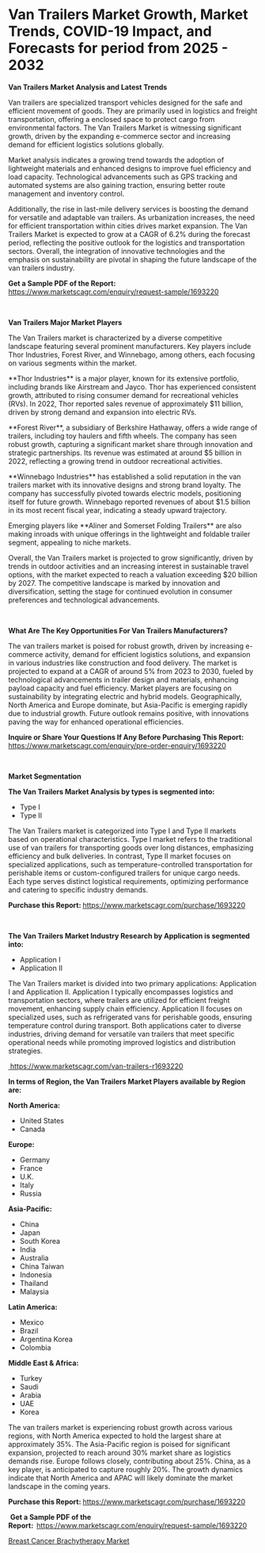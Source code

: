 <p><h1>Van Trailers Market Growth, Market Trends, COVID-19 Impact, and Forecasts for period from 2025 - 2032</h1></p><p><strong>Van Trailers Market Analysis and Latest Trends</strong></p>
<p><p>Van trailers are specialized transport vehicles designed for the safe and efficient movement of goods. They are primarily used in logistics and freight transportation, offering a enclosed space to protect cargo from environmental factors. The Van Trailers Market is witnessing significant growth, driven by the expanding e-commerce sector and increasing demand for efficient logistics solutions globally.</p><p>Market analysis indicates a growing trend towards the adoption of lightweight materials and enhanced designs to improve fuel efficiency and load capacity. Technological advancements such as GPS tracking and automated systems are also gaining traction, ensuring better route management and inventory control.</p><p>Additionally, the rise in last-mile delivery services is boosting the demand for versatile and adaptable van trailers. As urbanization increases, the need for efficient transportation within cities drives market expansion. The Van Trailers Market is expected to grow at a CAGR of 6.2% during the forecast period, reflecting the positive outlook for the logistics and transportation sectors. Overall, the integration of innovative technologies and the emphasis on sustainability are pivotal in shaping the future landscape of the van trailers industry.</p></p>
<p><strong>Get a Sample PDF of the Report:&nbsp;</strong> <a href="https://www.marketscagr.com/enquiry/request-sample/1693220?utm_campaign=2648&utm_medium=2&utm_source=Github&utm_content=ia&utm_term=27032025&utm_id=van-trailers">https://www.marketscagr.com/enquiry/request-sample/1693220</a></p>
<p>&nbsp;</p>
<p><strong>Van Trailers Major Market Players</strong></p>
<p><p>The Van Trailers market is characterized by a diverse competitive landscape featuring several prominent manufacturers. Key players include Thor Industries, Forest River, and Winnebago, among others, each focusing on various segments within the market.</p><p>**Thor Industries** is a major player, known for its extensive portfolio, including brands like Airstream and Jayco. Thor has experienced consistent growth, attributed to rising consumer demand for recreational vehicles (RVs). In 2022, Thor reported sales revenue of approximately $11 billion, driven by strong demand and expansion into electric RVs.</p><p>**Forest River**, a subsidiary of Berkshire Hathaway, offers a wide range of trailers, including toy haulers and fifth wheels. The company has seen robust growth, capturing a significant market share through innovation and strategic partnerships. Its revenue was estimated at around $5 billion in 2022, reflecting a growing trend in outdoor recreational activities.</p><p>**Winnebago Industries** has established a solid reputation in the van trailers market with its innovative designs and strong brand loyalty. The company has successfully pivoted towards electric models, positioning itself for future growth. Winnebago reported revenues of about $1.5 billion in its most recent fiscal year, indicating a steady upward trajectory.</p><p>Emerging players like **Aliner and Somerset Folding Trailers** are also making inroads with unique offerings in the lightweight and foldable trailer segment, appealing to niche markets. </p><p>Overall, the Van Trailers market is projected to grow significantly, driven by trends in outdoor activities and an increasing interest in sustainable travel options, with the market expected to reach a valuation exceeding $20 billion by 2027. The competitive landscape is marked by innovation and diversification, setting the stage for continued evolution in consumer preferences and technological advancements.</p></p>
<p>&nbsp;</p>
<p><strong>What Are The Key Opportunities For Van Trailers Manufacturers?</strong></p>
<p><p>The van trailers market is poised for robust growth, driven by increasing e-commerce activity, demand for efficient logistics solutions, and expansion in various industries like construction and food delivery. The market is projected to expand at a CAGR of around 5% from 2023 to 2030, fueled by technological advancements in trailer design and materials, enhancing payload capacity and fuel efficiency. Market players are focusing on sustainability by integrating electric and hybrid models. Geographically, North America and Europe dominate, but Asia-Pacific is emerging rapidly due to industrial growth. Future outlook remains positive, with innovations paving the way for enhanced operational efficiencies.</p></p>
<p><strong>Inquire or Share Your Questions If Any Before Purchasing This Report:</strong> <a href="https://www.marketscagr.com/enquiry/pre-order-enquiry/1693220?utm_campaign=2648&utm_medium=2&utm_source=Github&utm_content=ia&utm_term=27032025&utm_id=van-trailers">https://www.marketscagr.com/enquiry/pre-order-enquiry/1693220</a></p>
<p>&nbsp;</p>
<p><strong>Market Segmentation</strong></p>
<p><strong>The Van Trailers Market Analysis by types is segmented into:</strong></p>
<p><ul><li>Type I</li><li>Type II</li></ul></p>
<p><p>The Van Trailers market is categorized into Type I and Type II markets based on operational characteristics. Type I market refers to the traditional use of van trailers for transporting goods over long distances, emphasizing efficiency and bulk deliveries. In contrast, Type II market focuses on specialized applications, such as temperature-controlled transportation for perishable items or custom-configured trailers for unique cargo needs. Each type serves distinct logistical requirements, optimizing performance and catering to specific industry demands.</p></p>
<p><strong>Purchase this Report:&nbsp;</strong><a href="https://www.marketscagr.com/purchase/1693220?utm_campaign=2648&utm_medium=2&utm_source=Github&utm_content=ia&utm_term=27032025&utm_id=van-trailers">https://www.marketscagr.com/purchase/1693220</a></p>
<p>&nbsp;</p>
<p><strong>The Van Trailers Market Industry Research by Application is segmented into:</strong></p>
<p><ul><li>Application I</li><li>Application II</li></ul></p>
<p><p>The Van Trailers market is divided into two primary applications: Application I and Application II. Application I typically encompasses logistics and transportation sectors, where trailers are utilized for efficient freight movement, enhancing supply chain efficiency. Application II focuses on specialized uses, such as refrigerated vans for perishable goods, ensuring temperature control during transport. Both applications cater to diverse industries, driving demand for versatile van trailers that meet specific operational needs while promoting improved logistics and distribution strategies.</p></p>
<p><a href="https://www.marketscagr.com/van-trailers-r1693220?utm_campaign=2648&utm_medium=2&utm_source=Github&utm_content=ia&utm_term=27032025&utm_id=van-trailers">&nbsp;https://www.marketscagr.com/van-trailers-r1693220</a></p>
<p><strong>In terms of Region, the Van Trailers Market Players available by Region are:</strong></p>
<p>
    <p> <strong> North America: </strong>
        <ul>
            <li>United States</li>
            <li>Canada</li>
        </ul>
        </p> 
    <p> <strong> Europe: </strong>
        <ul>
            <li>Germany</li>
            <li>France</li>
            <li>U.K.</li>
            <li>Italy</li>
            <li>Russia</li>
        </ul>
        </p> 
    <p> <strong> Asia-Pacific: </strong>
        <ul>
            <li>China</li>
            <li>Japan</li>
            <li>South Korea</li>
            <li>India</li>
            <li>Australia</li>
            <li>China Taiwan</li>
            <li>Indonesia</li>
            <li>Thailand</li>
            <li>Malaysia</li>
        </ul>
        </p> 
    <p> <strong> Latin America: </strong>
        <ul>
            <li>Mexico</li>
            <li>Brazil</li>
            <li>Argentina Korea</li>
            <li>Colombia</li>
        </ul>
        </p> 
    <p> <strong> Middle East & Africa: </strong>
        <ul>
            <li>Turkey</li>
            <li>Saudi</li>
            <li>Arabia</li>
            <li>UAE</li>
            <li>Korea</li>
        </ul>
    </p>
    </p>
<p><p>The van trailers market is experiencing robust growth across various regions, with North America expected to hold the largest share at approximately 35%. The Asia-Pacific region is poised for significant expansion, projected to reach around 30% market share as logistics demands rise. Europe follows closely, contributing about 25%. China, as a key player, is anticipated to capture roughly 20%. The growth dynamics indicate that North America and APAC will likely dominate the market landscape in the coming years.</p></p>
<p><strong>Purchase this Report: </strong><a href="https://www.marketscagr.com/purchase/1693220?utm_campaign=2648&utm_medium=2&utm_source=Github&utm_content=ia&utm_term=27032025&utm_id=van-trailers">https://www.marketscagr.com/purchase/1693220</a></p>
<p>&nbsp;<strong>Get a Sample PDF of the Report:&nbsp;&nbsp;</strong><a href="https://www.marketscagr.com/enquiry/request-sample/1693220?utm_campaign=2648&utm_medium=2&utm_source=Github&utm_content=ia&utm_term=27032025&utm_id=van-trailers">https://www.marketscagr.com/enquiry/request-sample/1693220</a></p>
<p><strong></strong></p>
<p><p><a href="https://github.com/hillsmyung726/Market-Research-Report-List-1/blob/main/breast-cancer-brachytherapy-market.md?utm_campaign=2648&utm_medium=2&utm_source=Github&utm_content=ia&utm_term=27032025&utm_id=van-trailers">Breast Cancer Brachytherapy Market</a></p></p>